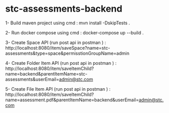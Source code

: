# stc-assessments-backend

1- Build maven project using cmd : mvn install -DskipTests .

2- Run docker compose using cmd : docker-compose up --build .

3- Create Space API (run post api in postman ) : http://localhost:8080/item/saveSpace?name=stc-assessments&type=space&permisstionGroupName=admin

4- Create Folder Item API (run post api in postman ) : http://localhost:8080/item/saveItemChild?name=backend&parentItemName=stc-assessments&userEmail=admin@stc.com

5- Create File Item API (run post api in postman ) : http://localhost:8080/item/saveItemChild?name=assessment.pdf&parentItemName=backend&userEmail=admin@stc.com
